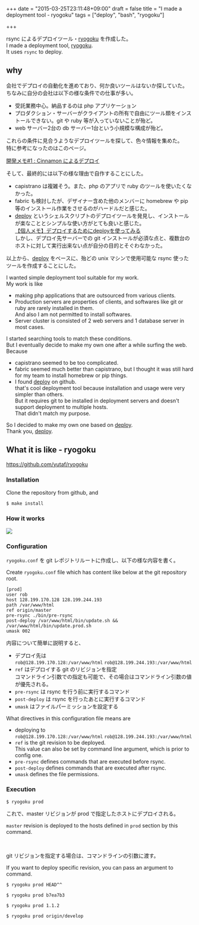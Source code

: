 +++
date = "2015-03-25T23:11:48+09:00"
draft = false
title = "I made a deployment tool - ryogoku"
tags = ["deploy", "bash", "ryogoku"]

+++

rsync によるデプロイツール・[ryogoku](https://github.com/yutaf/ryogoku) を作成した。  
I made a deployment tool, [ryogoku](https://github.com/yutaf/ryogoku).  
It uses `rsync` to deploy.
<!--more-->

## why

会社でデプロイの自動化を進めており、何か良いツールはないか探していた。  
ちなみに自分の会社は以下の様な条件での仕事が多い。  

* 受託業務中心。納品するのは php アプリケーション  
* プロダクション・サーバーがクライアントの所有で自由にツール類をインストールできない。git や ruby 等が入っていないことが殆ど。
* web サーバー2台の db サーバー1台という小規模な構成が殆ど。  

これらの条件に見合うようなデプロイツールを探して、色々情報を集めた。  
特に参考になったのはこのページ。  

[開発メモ#1 : Cinnamon によるデプロイ](http://d.hatena.ne.jp/naoya/20130118/1358477523)

そして、最終的には以下の様な理由で自作することにした。  

* capistrano は複雑そう。また、php のアプリで ruby のツールを使いたくなかった。
* fabric も検討したが、デザイナー含めた他のメンバーに homebrew や pip 等のインストール作業をさせるのがハードルだと感じた。
* [deploy](https://github.com/tj/deploy) というシェルスクリプトのデプロイツールを発見し、インストールが楽なこととシンプルな使い方がとても良いと感じた。  
[【個人メモ】デプロイするためにdeployを使ってみる](http://qiita.com/futoase/items/c2ac39cfe28813b79bc4)  
しかし、デプロイ先サーバーでの git インストールが必須な点と、複数台のホストに対して実行出来ない点が自分の目的とそぐわなかった。

以上から、[deploy](https://github.com/tj/deploy) をベースに、殆どの unix マシンで使用可能な rsync 使ったツールを作成することにした。  

I wanted simple deployment tool suitable for my work.  
My work is like  

* making php applications that are outsourced from various clients.
* Production servers are properties of clients, and softwares like git or ruby are rarely installed in them.  
And also I am not permitted to install softwares.
* Server cluster is consisted of 2 web servers and 1 database server in most cases.

I started searching tools to match these conditions.  
But I eventually decide to make my own one after a while surfing the web.  
Because  

* capistrano seemed to be too complicated.
* fabric seemed much better than capistrano, but I thought it was still hard for my team to install homebrew or pip things.
* I found [deploy](https://github.com/tj/deploy) on github.  
that's cool deployment tool because installation and usage were very simpler than others.  
But it requires git to be installed in deployment servers and doesn't support deployment to multiple hosts.  
That didn't match my purpose.

So I decided to make my own one based on [deploy](https://github.com/tj/deploy).  
Thank you, [deploy](https://github.com/tj/deploy).

## What it is like - ryogoku

<https://github.com/yutaf/ryogoku>

### Installation

Clone the repository from github, and

```
$ make install
```

### How it works

<img src="/images/ryogoku-01.png" class="image">

### Configuration

`ryogoku.conf` を git レポジトリルートに作成し、以下の様な内容を書く。  

Create `ryogoku.conf` file which has content like below at the git repository root.  

```
[prod]
user rob
host 128.199.170.128 128.199.244.193
path /var/www/html
ref origin/master
pre-rsync ./bin/pre-rsync
post-deploy /var/www/html/bin/update.sh && /var/www/html/bin/update.prod.sh
umask 002
```

内容について簡単に説明すると、  

* デプロイ先は  
`rob@128.199.170.128:/var/www/html` `rob@128.199.244.193:/var/www/html`
* `ref` はデプロイする git のリビジョンを指定  
コマンドライン引数での指定も可能で、その場合はコマンドライン引数の値が優先される。
* `pre-rsync` は rsync を行う前に実行するコマンド
* `post-deploy` は rsync を行ったあとに実行するコマンド
* `umask` はファイルパーミッションを設定する

What directives in this configuration file means are

* deploying to  
`rob@128.199.170.128:/var/www/html` `rob@128.199.244.193:/var/www/html`
* `ref` is the git revision to be deployed.  
This value can also be set by command line argument, which is prior to config one.
* `pre-rsync` defines commands that are executed before rsync.
* `post-deploy` defines commands that are executed after rsync.
* `umask` defines the file permissions.


### Execution

```
$ ryogoku prod
```

これで、master リビジョンが prod で指定したホストにデプロイされる。  

`master` revision is deployed to the hosts defined in `prod` section by this command.  

<br>

git リビジョンを指定する場合は、コマンドラインの引数に渡す。  

If you want to deploy specific revision, you can pass an argument to command.  

```
$ ryogoku prod HEAD^^
```
```
$ ryogoku prod b7ea7b3
```
```
$ ryogoku prod 1.1.2
```
```
$ ryogoku prod origin/develop
```
